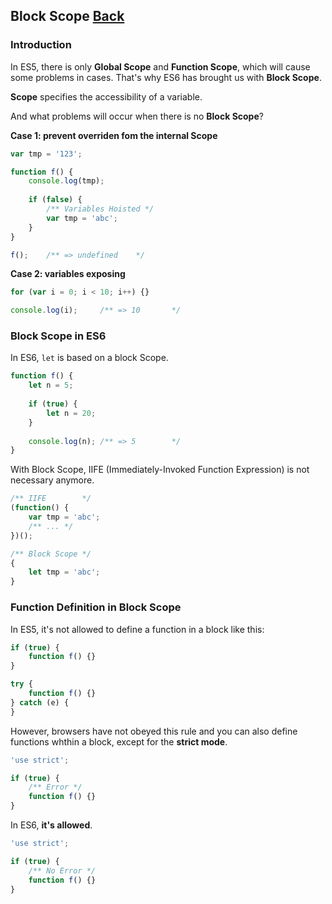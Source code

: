## Block Scope [Back](./../es6.md)

### Introduction

In ES5, there is only **Global Scope** and **Function Scope**, which will cause some problems in cases. That's why ES6 has brought us with **Block Scope**.

**Scope** specifies the accessibility of a variable.

And what problems will occur when there is no **Block Scope**?

**Case 1: prevent overriden fom the internal Scope**

```js
var tmp = '123';

function f() {
    console.log(tmp);
    
    if (false) {
        /** Variables Hoisted */
        var tmp = 'abc';
    }
}

f();    /** => undefined    */
```

**Case 2: variables exposing**

```js
for (var i = 0; i < 10; i++) {}

console.log(i);     /** => 10       */
```

### Block Scope in ES6

In ES6, `let` is based on a block Scope.

```js
function f() {
    let n = 5;
    
    if (true) {
        let n = 20;
    }
    
    console.log(n); /** => 5        */
}
```

With Block Scope, IIFE (Immediately-Invoked Function Expression) is not necessary anymore.

```js
/** IIFE        */
(function() {
    var tmp = 'abc';
    /** ... */
})();

/** Block Scope */
{
    let tmp = 'abc';
}
```

### Function Definition in Block Scope

In ES5, it's not allowed to define a function in a block like this:

```js
if (true) {
    function f() {}
}

try {
    function f() {}
} catch (e) {
}
```

However, browsers have not obeyed this rule and you can also define functions whthin a block, except for the **strict mode**.

```js
'use strict';

if (true) {
    /** Error */
    function f() {}
}
```

In ES6, **it's allowed**.

```js
'use strict';

if (true) {
    /** No Error */
    function f() {}
}
```

